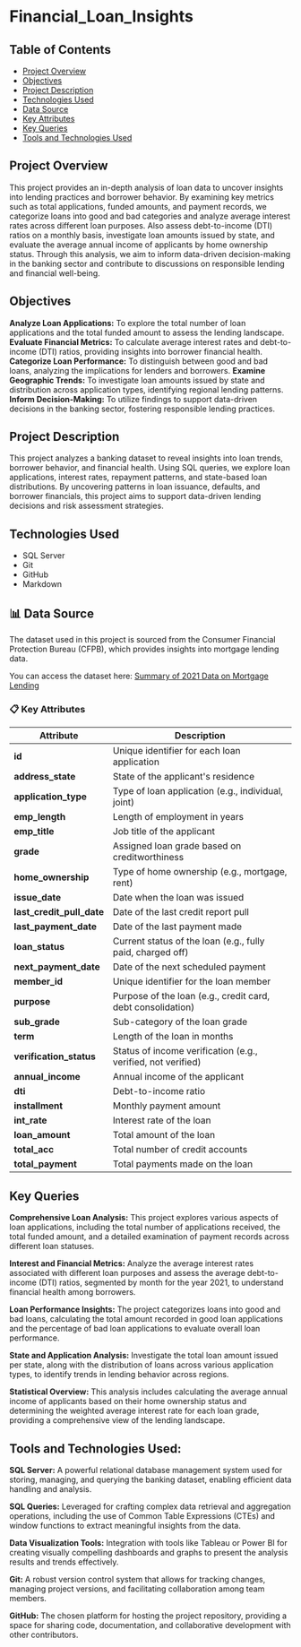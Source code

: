 # Financial_Loan_Insights

## Table of Contents

- [Project Overview](#Project-Overview)
- [Objectives](#Objectives)
- [Project Description](#Project-Description)
- [Technologies Used](#Technologies-Used)
- [Data Source](#Data-Source)
- [Key Attributes](#Key-Attributes)
- [Key Queries](#Key-Queries)
- [Tools and Technologies Used](#Tools-and-Technologies-Used)
  
## Project Overview

This project provides an in-depth analysis of loan data to uncover insights into lending practices and borrower behavior. By examining key metrics such as total applications, funded amounts, and payment records, we categorize loans into good and bad categories and analyze average interest rates across different loan purposes.
Also assess debt-to-income (DTI) ratios on a monthly basis, investigate loan amounts issued by state, and evaluate the average annual income of applicants by home ownership status. Through this analysis, we aim to inform data-driven decision-making in the banking sector and contribute to discussions on responsible lending and financial well-being.

## Objectives

**Analyze Loan Applications:** To explore the total number of loan applications and the total funded amount to assess the lending landscape.
**Evaluate Financial Metrics:** To calculate average interest rates and debt-to-income (DTI) ratios, providing insights into borrower financial health.
**Categorize Loan Performance:** To distinguish between good and bad loans, analyzing the implications for lenders and borrowers.
**Examine Geographic Trends:** To investigate loan amounts issued by state and distribution across application types, identifying regional lending patterns.
**Inform Decision-Making:** To utilize findings to support data-driven decisions in the banking sector, fostering responsible lending practices.


## Project Description

This project analyzes a banking dataset to reveal insights into loan trends, borrower behavior, and financial health. Using SQL queries, we explore loan applications, interest rates, repayment patterns, and state-based loan distributions. By uncovering patterns in loan issuance, defaults, and borrower financials, this project aims to support data-driven lending decisions and risk assessment strategies.

## Technologies Used

- SQL Server
- Git
- GitHub
- Markdown

## 📊 Data Source

The dataset used in this project is sourced from the Consumer Financial Protection Bureau (CFPB), which provides insights into mortgage lending data.

You can access the dataset here: [Summary of 2021 Data on Mortgage Lending](https://www.consumerfinance.gov/data-research/hmda/summary-of-2021-data-on-mortgage-lending/)


### 📋 Key Attributes

| Attribute               | Description                                                   |
|-------------------------|---------------------------------------------------------------|
| **id**                  | Unique identifier for each loan application                   |
| **address_state**       | State of the applicant's residence                            |
| **application_type**    | Type of loan application (e.g., individual, joint)            |
| **emp_length**          | Length of employment in years                                 |
| **emp_title**           | Job title of the applicant                                    |
| **grade**               | Assigned loan grade based on creditworthiness                 |
| **home_ownership**      | Type of home ownership (e.g., mortgage, rent)                 |
| **issue_date**          | Date when the loan was issued                                 |
| **last_credit_pull_date** | Date of the last credit report pull                        |
| **last_payment_date**   | Date of the last payment made                                 |
| **loan_status**         | Current status of the loan (e.g., fully paid, charged off)    |
| **next_payment_date**   | Date of the next scheduled payment                            |
| **member_id**           | Unique identifier for the loan member                         |
| **purpose**             | Purpose of the loan (e.g., credit card, debt consolidation)   |
| **sub_grade**           | Sub-category of the loan grade                                |
| **term**                | Length of the loan in months                                  |
| **verification_status** | Status of income verification (e.g., verified, not verified)  |
| **annual_income**       | Annual income of the applicant                                |
| **dti**                 | Debt-to-income ratio                                          |
| **installment**         | Monthly payment amount                                        |
| **int_rate**            | Interest rate of the loan                                     |
| **loan_amount**         | Total amount of the loan                                      |
| **total_acc**           | Total number of credit accounts                               |
| **total_payment**       | Total payments made on the loan                               |


## Key Queries

**Comprehensive Loan Analysis:**
This project explores various aspects of loan applications, including the total number of applications received, the total funded amount, and a detailed examination of payment records across different loan statuses.

**Interest and Financial Metrics:**
Analyze the average interest rates associated with different loan purposes and assess the average debt-to-income (DTI) ratios, segmented by month for the year 2021, to understand financial health among borrowers.

**Loan Performance Insights:**
The project categorizes loans into good and bad loans, calculating the total amount recorded in good loan applications and the percentage of bad loan applications to evaluate overall loan performance.

**State and Application Analysis:**
Investigate the total loan amount issued per state, along with the distribution of loans across various application types, to identify trends in lending behavior across regions.

**Statistical Overview:**
This analysis includes calculating the average annual income of applicants based on their home ownership status and determining the weighted average interest rate for each loan grade, providing a comprehensive view of the lending landscape.

## Tools and Technologies Used:

**SQL Server:** A powerful relational database management system used for storing, managing, and querying the banking dataset, enabling efficient data handling and analysis.

**SQL Queries:** Leveraged for crafting complex data retrieval and aggregation operations, including the use of Common Table Expressions (CTEs) and window functions to extract meaningful insights from the data.

**Data Visualization Tools:** Integration with tools like Tableau or Power BI for creating visually compelling dashboards and graphs to present the analysis results and trends effectively.

**Git:** A robust version control system that allows for tracking changes, managing project versions, and facilitating collaboration among team members.

**GitHub:** The chosen platform for hosting the project repository, providing a space for sharing code, documentation, and collaborative development with other contributors.


